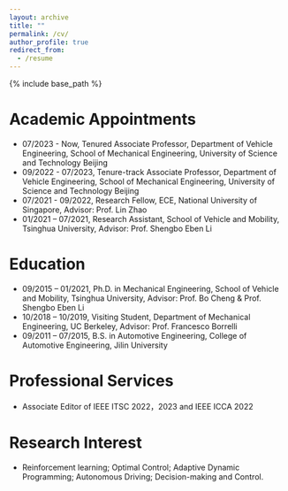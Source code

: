 ```yaml
---
layout: archive
title: ""
permalink: /cv/
author_profile: true
redirect_from:
  - /resume
---
```


{% include base_path %}

Academic Appointments
======
* 07/2023 - Now, Tenured Associate Professor, Department of Vehicle Engineering, School of Mechanical Engineering, University of Science and Technology Beijing
* 09/2022 - 07/2023, Tenure-track Associate Professor, Department of Vehicle Engineering, School of Mechanical Engineering, University of Science and Technology Beijing
* 07/2021 - 09/2022, Research Fellow, ECE, National University of Singapore, Advisor: Prof. Lin Zhao
* 01/2021 – 07/2021, Research Assistant, School of Vehicle and Mobility, Tsinghua University, Advisor: Prof. Shengbo Eben Li

Education
======
* 09/2015 – 01/2021, Ph.D. in Mechanical Engineering, School of Vehicle and Mobility, Tsinghua University, Advisor: Prof. Bo Cheng & Prof. Shengbo Eben Li
* 10/2018 – 10/2019, Visiting Student, Department of Mechanical Engineering, UC Berkeley, Advisor: Prof. Francesco Borrelli
* 09/2011 – 07/2015, B.S. in Automotive Engineering, College of Automotive Engineering, Jilin University


Professional Services
======
* Associate Editor of IEEE ITSC 2022，2023 and IEEE ICCA 2022


<!-- Publications
======
  <ul>{% for post in site.publications %}
    {% include archive-single-cv.html %}
  {% endfor %}</ul> -->

  
<!-- Teaching
======
  <ul>{% for post in site.teaching %}
    {% include archive-single-cv.html %}
  {% endfor %}</ul> -->
  
Research Interest
======
* Reinforcement learning; Optimal Control; Adaptive Dynamic Programming; Autonomous Driving; Decision-making and Control.

